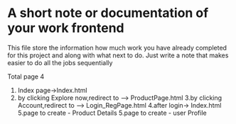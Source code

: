 # A short note or documentation of your work frontend 
This file store the information how much work you have already completed for this project and along with what next to do. 
Just write a note that makes easier to do all the jobs sequentially


Total page 4
1. Index page->Index.html
2. by clicking Explore now,redirect to --> ProductPage.html
3.by clicking Account,redirect to --> Login_RegPage.html
4.after login-> Index.html
5.page to create - Product Details
5.page to create - user Profile